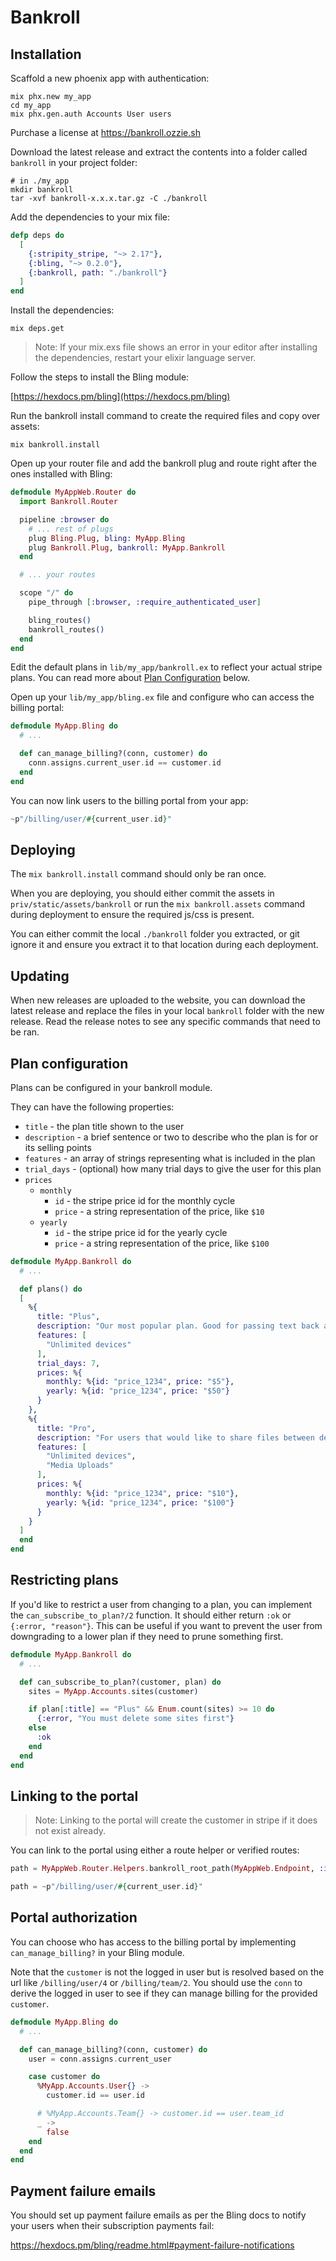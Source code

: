 # Bankroll

## Installation

Scaffold a new phoenix app with authentication:

```shell
mix phx.new my_app
cd my_app
mix phx.gen.auth Accounts User users
```

Purchase a license at https://bankroll.ozzie.sh

Download the latest release and extract the contents into a folder called `bankroll` in your project folder:

```shell
# in ./my_app
mkdir bankroll
tar -xvf bankroll-x.x.x.tar.gz -C ./bankroll
```

Add the dependencies to your mix file:

```elixir
defp deps do
  [
    {:stripity_stripe, "~> 2.17"},
    {:bling, "~> 0.2.0"},
    {:bankroll, path: "./bankroll"}
  ]
end
```

Install the dependencies:

```shell
mix deps.get
```

> Note: If your mix.exs file shows an error in your editor after installing the dependencies, restart your elixir language server.

Follow the steps to install the Bling module:

[https://hexdocs.pm/bling](https://hexdocs.pm/bling)

Run the bankroll install command to create the required files and copy over assets:

```shell
mix bankroll.install
```

Open up your router file and add the bankroll plug and route right after the ones installed with Bling:

```elixir
defmodule MyAppWeb.Router do
  import Bankroll.Router

  pipeline :browser do
    # ... rest of plugs
    plug Bling.Plug, bling: MyApp.Bling
    plug Bankroll.Plug, bankroll: MyApp.Bankroll
  end

  # ... your routes

  scope "/" do
    pipe_through [:browser, :require_authenticated_user]

    bling_routes()
    bankroll_routes()
  end
end
```

Edit the default plans in `lib/my_app/bankroll.ex` to reflect your actual stripe plans. You can read more about [Plan Configuration](#plan-configuration) below.

Open up your `lib/my_app/bling.ex` file and configure who can access the billing portal:

```elixir
defmodule MyApp.Bling do
  # ...

  def can_manage_billing?(conn, customer) do
    conn.assigns.current_user.id == customer.id
  end
end
```

You can now link users to the billing portal from your app:

```elixir
~p"/billing/user/#{current_user.id}"
```

## Deploying

The `mix bankroll.install` command should only be ran once.

When you are deploying, you should either commit the assets in `priv/static/assets/bankroll` or run the `mix bankroll.assets` command during deployment to ensure the required js/css is present.

You can either commit the local `./bankroll` folder you extracted, or git ignore it and ensure you extract it to that location during each deployment.

## Updating

When new releases are uploaded to the website, you can download the latest release and replace the files in your local `bankroll` folder with the new release. Read the release notes to see any specific commands that need to be ran.

## Plan configuration

Plans can be configured in your bankroll module.

They can have the following properties:

- `title` - the plan title shown to the user
- `description` - a brief sentence or two to describe who the plan is for or its selling points
- `features` - an array of strings representing what is included in the plan
- `trial_days` - (optional) how many trial days to give the user for this plan
- `prices`
  - `monthly`
    - `id` - the stripe price id for the monthly cycle
    - `price` - a string representation of the price, like `$10`
  - `yearly`
    - `id` - the stripe price id for the yearly cycle
    - `price` - a string representation of the price, like `$100`

```elixir
defmodule MyApp.Bankroll do
  # ...

  def plans() do
  [
    %{
      title: "Plus",
      description: "Our most popular plan. Good for passing text back and forth.",
      features: [
        "Unlimited devices"
      ],
      trial_days: 7,
      prices: %{
        monthly: %{id: "price_1234", price: "$5"},
        yearly: %{id: "price_1234", price: "$50"}
      }
    },
    %{
      title: "Pro",
      description: "For users that would like to share files between devices.",
      features: [
        "Unlimited devices",
        "Media Uploads"
      ],
      prices: %{
        monthly: %{id: "price_1234", price: "$10"},
        yearly: %{id: "price_1234", price: "$100"}
      }
    }
  ]
  end
end
```

## Restricting plans

If you'd like to restrict a user from changing to a plan, you can implement the `can_subscribe_to_plan?/2` function. It should either return `:ok` or `{:error, "reason"}`. This can be useful if you want to prevent the user from downgrading to a lower plan if they need to prune something first.

```elixir
defmodule MyApp.Bankroll do
  # ...

  def can_subscribe_to_plan?(customer, plan) do
    sites = MyApp.Accounts.sites(customer)

    if plan[:title] == "Plus" && Enum.count(sites) >= 10 do
      {:error, "You must delete some sites first"}
    else
      :ok
    end
  end
end
```

## Linking to the portal

> Note: Linking to the portal will create the customer in stripe if it does not exist already.

You can link to the portal using either a route helper or verified routes:

```elixir
path = MyAppWeb.Router.Helpers.bankroll_root_path(MyAppWeb.Endpoint, :index, "user", current_user.id)

path = ~p"/billing/user/#{current_user.id}"
```

## Portal authorization

You can choose who has access to the billing portal by implementing `can_manage_billing?` in your Bling module.

Note that the `customer` is not the logged in user but is resolved based on the url like `/billing/user/4` or `/billing/team/2`. You should use the `conn` to derive the logged in user to see if they can manage billing for the provided `customer`.

```elixir
defmodule MyApp.Bling do
  # ...

  def can_manage_billing?(conn, customer) do
    user = conn.assigns.current_user

    case customer do
      %MyApp.Accounts.User{} ->
        customer.id == user.id

      # %MyApp.Accounts.Team{} -> customer.id == user.team_id
      _ ->
        false
    end
  end
end
```

## Payment failure emails

You should set up payment failure emails as per the Bling docs to notify your users when their subscription payments fail:

https://hexdocs.pm/bling/readme.html#payment-failure-notifications
